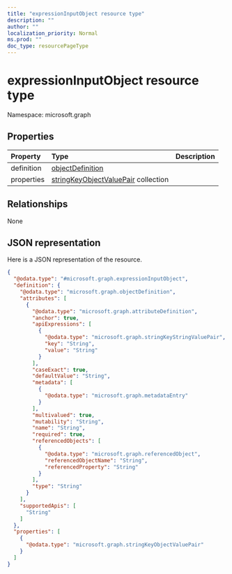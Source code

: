 ```yaml
---
title: "expressionInputObject resource type"
description: ""
author: ""
localization_priority: Normal
ms.prod: ""
doc_type: resourcePageType
---
```


# expressionInputObject resource type


Namespace: microsoft.graph



## Properties
|Property|Type|Description|
|:---|:---|:---|
|definition|[objectDefinition](../resources/objectdefinition.md)||
|properties|[stringKeyObjectValuePair](../resources/stringkeyobjectvaluepair.md) collection||

## Relationships
None

## JSON representation
Here is a JSON representation of the resource.
<!-- {
  "blockType": "resource",
  "@odata.type": "microsoft.graph.expressionInputObject"
}
-->
``` json
{
  "@odata.type": "#microsoft.graph.expressionInputObject",
  "definition": {
    "@odata.type": "microsoft.graph.objectDefinition",
    "attributes": [
      {
        "@odata.type": "microsoft.graph.attributeDefinition",
        "anchor": true,
        "apiExpressions": [
          {
            "@odata.type": "microsoft.graph.stringKeyStringValuePair",
            "key": "String",
            "value": "String"
          }
        ],
        "caseExact": true,
        "defaultValue": "String",
        "metadata": [
          {
            "@odata.type": "microsoft.graph.metadataEntry"
          }
        ],
        "multivalued": true,
        "mutability": "String",
        "name": "String",
        "required": true,
        "referencedObjects": [
          {
            "@odata.type": "microsoft.graph.referencedObject",
            "referencedObjectName": "String",
            "referencedProperty": "String"
          }
        ],
        "type": "String"
      }
    ],
    "supportedApis": [
      "String"
    ]
  },
  "properties": [
    {
      "@odata.type": "microsoft.graph.stringKeyObjectValuePair"
    }
  ]
}
```

